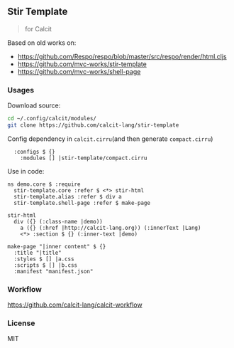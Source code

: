 
Stir Template
----

> for Calcit

Based on old works on:

- https://github.com/Respo/respo/blob/master/src/respo/render/html.cljs
- https://github.com/mvc-works/stir-template
- https://github.com/mvc-works/shell-page

### Usages

Download source:

```bash
cd ~/.config/calcit/modules/
git clone https://github.com/calcit-lang/stir-template
```

Config dependency in `calcit.cirru`(and then generate `compact.cirru`)

```cirru
  :configs $ {}
    :modules [] |stir-template/compact.cirru
```

Use in code:

```cirru
ns demo.core $ :require
  stir-template.core :refer $ <*> stir-html
  stir-template.alias :refer $ div a
  stir-template.shell-page :refer $ make-page

stir-html
  div ({} (:class-name |demo))
    a ({} (:href |http://calcit-lang.org)) (:innerText |Lang)
    <*> :section $ {} (:inner-text |demo)

make-page "|inner content" $ {}
  :title "|title"
  :styles $ [] |a.css
  :scripts $ [] |b.css
  :manifest "manifest.json"
```

### Workflow

https://github.com/calcit-lang/calcit-workflow

### License

MIT
